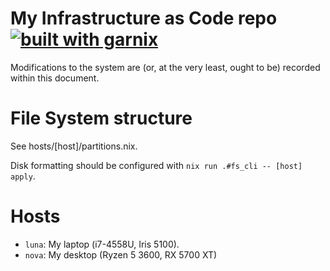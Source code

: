 # My Infrastructure as Code repo [![built with garnix](https://img.shields.io/endpoint.svg?url=https%3A%2F%2Fgarnix.io%2Fapi%2Fbadges%2Fz3ji%2Fnixioc)](https://garnix.io)

Modifications to the system are (or, at the very least, ought to be) recorded within this document.

# File System structure

See hosts/[host]/partitions.nix.

Disk formatting should be configured with `nix run .#fs_cli -- [host] apply`.

# Hosts

- `luna`: My laptop (i7-4558U, Iris 5100).
- `nova`: My desktop (Ryzen 5 3600, RX 5700 XT)

